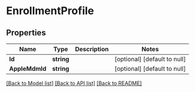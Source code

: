 # EnrollmentProfile

## Properties
Name | Type | Description | Notes
------------ | ------------- | ------------- | -------------
**Id** | **string** |  | [optional] [default to null]
**AppleMdmId** | **string** |  | [optional] [default to null]

[[Back to Model list]](../README.md#documentation-for-models) [[Back to API list]](../README.md#documentation-for-api-endpoints) [[Back to README]](../README.md)



